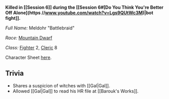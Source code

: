 **Killed in [[Session 6]] during the [[Session 6#[Do You Think You're Better Off Alone](https //www.youtube.com/watch?v=Lgs9QUtWc3M)|bot fight]].**

*Full Name:* Meldohr "Battlebraid"

*Race:* [Mountain Dwarf](http://dnd5e.wikidot.com/dwarf)

*Class:* [Fighter](http://dnd5e.wikidot.com/fighter) 2, [Cleric](http://dnd5e.wikidot.com/cleric) 8

Character Sheet [here](https://www.dndbeyond.com/characters/109816956).
## Trivia
+ Shares a suspicion of witches with [[Gal|Gal]].
+ Allowed [[Gal|Gal]] to read his HR file at [[Barouk's Works]].